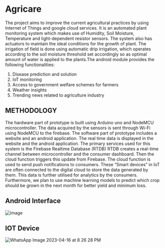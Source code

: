 # Agricare
The project aims to improve the current agricultural practices by using Internet of Things and google cloud services. It is an automated plant monitoring system which makes use of Humidity, Soil Moisture, Temperature and light-dependent resistor sensors. The system also has actuators to maintain the ideal conditions for the growth of plant. The irrigation of field is done using automatic drip irrigation, which operates according to the soil moisture threshold set accordingly so as optimal amount of water is applied to the plants.The android module provides the following functionalities:
1. Disease prediction and solution
2. IoT monitoring
3. Access to government welfare schemes for farmers
4. Weather insights
5. Trending news related to agriculture industry<br>   
## METHODOLOGY
The hardware part of prototype is built using Arduino uno and NodeMCU microcontroller. The data acquired by the sensors is sent through Wi-Fi using NodeMCU to the firebase.
The software part of prototype includes a website and an android application. The real time data is displayed in the website and the android application. The primary services used for this system is the Firebase Realtime Database (RTDB) RTDB creates a real-time channel between microcontroller and the consumer dashboard. Then the cloud function triggers this update from Firebase. The cloud function is used to send push notifications to consumers. These “Smart devices” in IoT are often connected to the digital cloud to store the data generated by them. This data is further utilised for analytics by the consumers. Furthermore, we plan to use machine learning models to predict which crop should be grown in the next month for better yield and minimum loss.<br>
## **Android Interface**
![image](https://user-images.githubusercontent.com/93175201/232322549-f17c28b3-4954-4667-9a6d-16c49b6344bf.png)<br>
## **IOT Device**
![WhatsApp Image 2023-04-16 at 8 26 28 PM](https://user-images.githubusercontent.com/93175201/232321958-1bcd67c9-27e9-4fd4-98d4-6cf7563ff0f5.jpeg)
##

